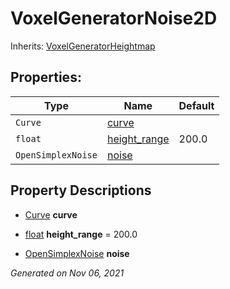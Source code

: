 # VoxelGeneratorNoise2D

Inherits: [VoxelGeneratorHeightmap](VoxelGeneratorHeightmap.md)




## Properties: 


Type                | Name                             | Default 
------------------- | -------------------------------- | --------
`Curve`             | [curve](#i_curve)                |         
`float`             | [height_range](#i_height_range)  | 200.0   
`OpenSimplexNoise`  | [noise](#i_noise)                |         
<p></p>

## Property Descriptions

- [Curve](https://docs.godotengine.org/en/stable/classes/class_curve.html)<span id="i_curve"></span> **curve**


- [float](https://docs.godotengine.org/en/stable/classes/class_float.html)<span id="i_height_range"></span> **height_range** = 200.0


- [OpenSimplexNoise](https://docs.godotengine.org/en/stable/classes/class_opensimplexnoise.html)<span id="i_noise"></span> **noise**


_Generated on Nov 06, 2021_
